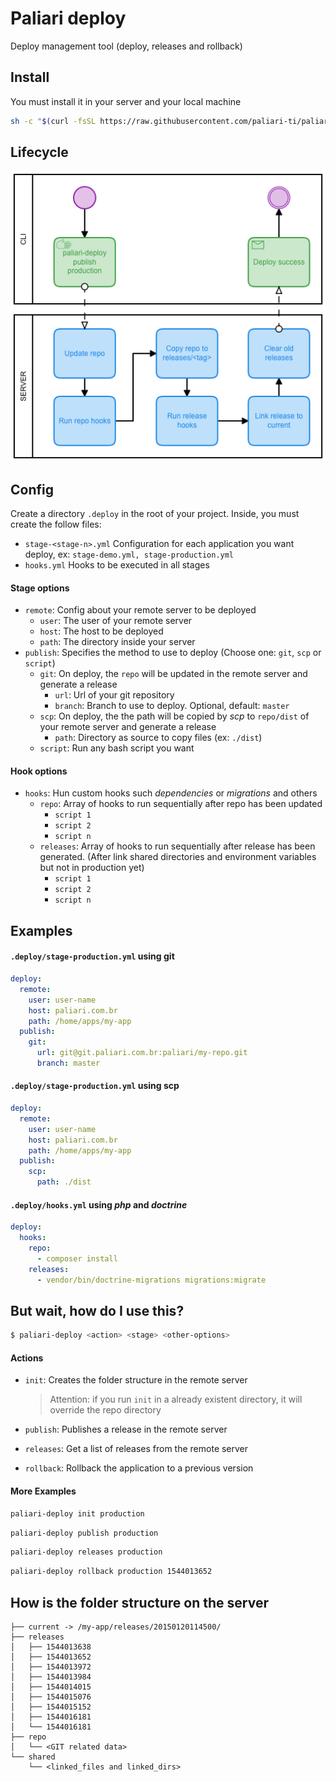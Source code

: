 # Paliari deploy

Deploy management tool (deploy, releases and rollback)

## Install

You must install it in your server and your local machine

```bash
sh -c "$(curl -fsSL https://raw.githubusercontent.com/paliari-ti/paliari-deploy/master/install.sh)"
```

## Lifecycle

![Image of Lifecycle](./lifecycle-git.png)

## Config

Create a directory `.deploy` in the root of your project. Inside, you must create the follow files:

- `stage-<stage-n>.yml` Configuration for each application you want deploy, ex: `stage-demo.yml, stage-production.yml`
- `hooks.yml` Hooks to be executed in all stages

#### Stage options

- `remote`: Config about your remote server to be deployed
    - `user`: The user of your remote server
    - `host`: The host to be deployed
    - `path`: The directory inside your server
- `publish`: Specifies the method to use to deploy (Choose one: `git`, `scp` or `script`)
    - `git`: On deploy, the `repo` will be updated in the remote server and generate a release
        - `url`: Url of your git repository
        - `branch`: Branch to use to deploy. Optional, default: `master`
    - `scp`: On deploy, the the path will be copied by _scp_ to `repo/dist` of your remote server and generate a release
        - `path`: Directory as source to copy files (ex: `./dist`)
    - `script`: Run any bash script you want

#### Hook options

- `hooks`: Hun custom hooks such _dependencies_ or _migrations_ and others
    - `repo`: Array of hooks to run sequentially after repo has been updated
        - `script 1`
        - `script 2`
        - `script n`
    - `releases`: Array of hooks to run sequentially after release has been generated. (After link shared directories and environment variables but not in production yet)
        - `script 1`
        - `script 2`
        - `script n`

## Examples

#### `.deploy/stage-production.yml` using git

```yml
deploy:
  remote:
    user: user-name
    host: paliari.com.br
    path: /home/apps/my-app
  publish:
    git:
      url: git@git.paliari.com.br:paliari/my-repo.git
      branch: master
```

#### `.deploy/stage-production.yml` using scp

```yml
deploy:
  remote:
    user: user-name
    host: paliari.com.br
    path: /home/apps/my-app
  publish:
    scp:
      path: ./dist
```

#### `.deploy/hooks.yml` using _php_ and _doctrine_

```yaml
deploy:
  hooks:
    repo:
      - composer install
    releases:
      - vendor/bin/doctrine-migrations migrations:migrate
```

## But wait, how do I use this?

```bash
$ paliari-deploy <action> <stage> <other-options>
```

#### Actions

- `init`: Creates the folder structure in the remote server
  
    > Attention: if you run `init` in a already existent directory, it will override the repo directory

- `publish`: Publishes a release in the remote server
- `releases`: Get a list of releases from the remote server
- `rollback`: Rollback the application to a previous version

#### More Examples

```bash
paliari-deploy init production
```

```bash
paliari-deploy publish production
```

```bash
paliari-deploy releases production
```

```bash
paliari-deploy rollback production 1544013652
```

## How is the folder structure on the server

```text
├── current -> /my-app/releases/20150120114500/
├── releases
│   ├── 1544013638
│   ├── 1544013652
│   ├── 1544013972
│   ├── 1544013984
│   ├── 1544014015
│   ├── 1544015076
│   ├── 1544015152
│   ├── 1544016181
│   └── 1544016181
├── repo
│   └── <GIT related data>
└── shared
    └── <linked_files and linked_dirs>
```
